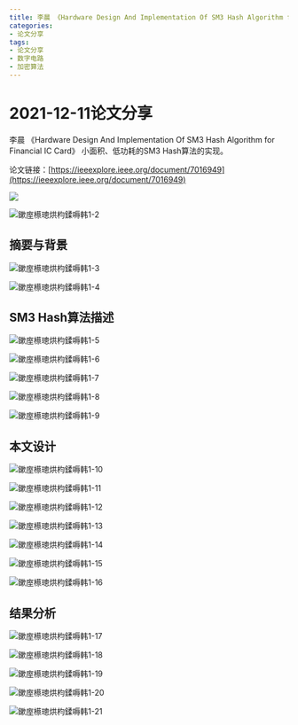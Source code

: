```yaml
---
title: 李晨 《Hardware Design And Implementation Of SM3 Hash Algorithm for Financial IC Card》
categories:
- 论文分享
tags:
- 论文分享
- 数字电路
- 加密算法
---
```


# 2021-12-11论文分享
李晨 《Hardware Design And Implementation Of SM3 Hash Algorithm for Financial IC Card》 小面积、低功耗的SM3 Hash算法的实现。

论文链接：[https://ieeexplore.ieee.org/document/7016949](https://ieeexplore.ieee.org/document/7016949)

![](https://raw.githubusercontent.com/XTXPLAB/XTXPLAB.github.io/main/imgs/%E9%8F%89%E5%BA%A2%E6%AB%92%E7%92%81%E7%83%98%E6%9E%83%E9%8D%92%E5%97%95%E9%9F%A91-1.png)

![鏉庢櫒璁烘枃鍒嗕韩1-2](https://raw.githubusercontent.com/XTXPLAB/XTXPLAB.github.io/main/imgs/%E9%8F%89%E5%BA%A2%E6%AB%92%E7%92%81%E7%83%98%E6%9E%83%E9%8D%92%E5%97%95%E9%9F%A91-2.png)

## 摘要与背景

![鏉庢櫒璁烘枃鍒嗕韩1-3](https://github.com/XTXPLAB/XTXPLAB.github.io/blob/main/imgs/鏉庢櫒璁烘枃鍒嗕韩1-3.png?raw=true)

![鏉庢櫒璁烘枃鍒嗕韩1-4](https://github.com/XTXPLAB/XTXPLAB.github.io/blob/main/imgs/鏉庢櫒璁烘枃鍒嗕韩1-4.png?raw=true)

## SM3 Hash算法描述

![鏉庢櫒璁烘枃鍒嗕韩1-5](https://raw.githubusercontent.com/XTXPLAB/XTXPLAB.github.io/main/imgs/%E9%8F%89%E5%BA%A2%E6%AB%92%E7%92%81%E7%83%98%E6%9E%83%E9%8D%92%E5%97%95%E9%9F%A91-5.png)

![鏉庢櫒璁烘枃鍒嗕韩1-6](https://github.com/XTXPLAB/XTXPLAB.github.io/blob/main/imgs/鏉庢櫒璁烘枃鍒嗕韩1-6.png?raw=true)

![鏉庢櫒璁烘枃鍒嗕韩1-7](https://github.com/XTXPLAB/XTXPLAB.github.io/blob/main/imgs/鏉庢櫒璁烘枃鍒嗕韩1-7.png?raw=true)

![鏉庢櫒璁烘枃鍒嗕韩1-8](https://github.com/XTXPLAB/XTXPLAB.github.io/blob/main/imgs/鏉庢櫒璁烘枃鍒嗕韩1-8.png?raw=true)

![鏉庢櫒璁烘枃鍒嗕韩1-9](https://github.com/XTXPLAB/XTXPLAB.github.io/blob/main/imgs/鏉庢櫒璁烘枃鍒嗕韩1-9.png?raw=true)

## 本文设计

![鏉庢櫒璁烘枃鍒嗕韩1-10](https://github.com/XTXPLAB/XTXPLAB.github.io/blob/main/imgs/鏉庢櫒璁烘枃鍒嗕韩1-10.png?raw=true)

![鏉庢櫒璁烘枃鍒嗕韩1-11](https://github.com/XTXPLAB/XTXPLAB.github.io/blob/main/imgs/鏉庢櫒璁烘枃鍒嗕韩1-11.png?raw=true)

![鏉庢櫒璁烘枃鍒嗕韩1-12](https://github.com/XTXPLAB/XTXPLAB.github.io/blob/main/imgs/鏉庢櫒璁烘枃鍒嗕韩1-12.png?raw=true)

![鏉庢櫒璁烘枃鍒嗕韩1-13](https://github.com/XTXPLAB/XTXPLAB.github.io/blob/main/imgs/鏉庢櫒璁烘枃鍒嗕韩1-13.png?raw=true)

![鏉庢櫒璁烘枃鍒嗕韩1-14](https://github.com/XTXPLAB/XTXPLAB.github.io/blob/main/imgs/鏉庢櫒璁烘枃鍒嗕韩1-14.png?raw=true)

![鏉庢櫒璁烘枃鍒嗕韩1-15](https://raw.githubusercontent.com/XTXPLAB/XTXPLAB.github.io/main/imgs/%25E9%258F%2589%25E5%25BA%25A2%25E6%25AB%2592%25E7%2592%2581%25E7%2583%2598%25E6%259E%2583%25E9%258D%2592%25E5%2597%2595%25E9%259F%25A91-15.png)

![鏉庢櫒璁烘枃鍒嗕韩1-16](https://github.com/XTXPLAB/XTXPLAB.github.io/blob/main/imgs/鏉庢櫒璁烘枃鍒嗕韩1-16.png?raw=true)



## 结果分析

![鏉庢櫒璁烘枃鍒嗕韩1-17](https://github.com/XTXPLAB/XTXPLAB.github.io/blob/main/imgs/鏉庢櫒璁烘枃鍒嗕韩1-17.png?raw=true)

![鏉庢櫒璁烘枃鍒嗕韩1-18](https://github.com/XTXPLAB/XTXPLAB.github.io/blob/main/imgs/鏉庢櫒璁烘枃鍒嗕韩1-18.png?raw=true)

![鏉庢櫒璁烘枃鍒嗕韩1-19](https://raw.githubusercontent.com/XTXPLAB/XTXPLAB.github.io/main/imgs/%E9%8F%89%E5%BA%A2%E6%AB%92%E7%92%81%E7%83%98%E6%9E%83%E9%8D%92%E5%97%95%E9%9F%A91-19.png)

![鏉庢櫒璁烘枃鍒嗕韩1-20](https://github.com/XTXPLAB/XTXPLAB.github.io/blob/main/imgs/鏉庢櫒璁烘枃鍒嗕韩1-20.png?raw=true)

![鏉庢櫒璁烘枃鍒嗕韩1-21](https://github.com/XTXPLAB/XTXPLAB.github.io/blob/main/imgs/鏉庢櫒璁烘枃鍒嗕韩1-21.png?raw=true)